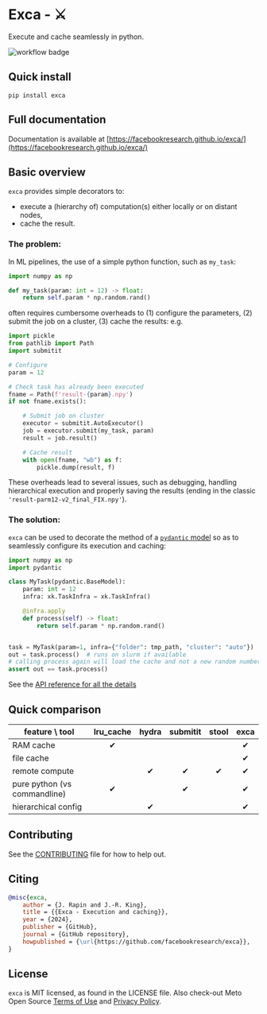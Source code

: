 # Exca - ⚔

Execute and cache seamlessly in python.

![workflow badge](https://github.com/facebookresearch/exca/actions/workflows/test-type-lint.yaml/badge.svg)

## Quick install

```
pip install exca
```

## Full documentation

Documentation is available at [https://facebookresearch.github.io/exca/](https://facebookresearch.github.io/exca/)

## Basic overview

`exca` provides simple decorators to:
- execute a (hierarchy of) computation(s) either locally or on distant nodes,
- cache the result.

### The problem:
In ML pipelines, the use of a simple python function, such as `my_task`:

```python
import numpy as np

def my_task(param: int = 12) -> float:
    return self.param * np.random.rand()
```

often requires cumbersome overheads to (1) configure the parameters, (2) submit the job on a cluster, (3) cache the results: e.g.
```python continuation
import pickle
from pathlib import Path
import submitit

# Configure
param = 12

# Check task has already been executed
fname = Path(f'result-{param}.npy')
if not fname.exists():

    # Submit job on cluster
    executor = submitit.AutoExecutor()
    job = executor.submit(my_task, param)
    result = job.result()

    # Cache result
    with open(fname, "wb") as f:
        pickle.dump(result, f)
```

These overheads lead to several issues, such as debugging, handling hierarchical execution and properly saving the results (ending in the classic `'result-parm12-v2_final_FIX.npy'`).


### The solution:
`exca` can be used to decorate the method of a [`pydantic` model](https://docs.pydantic.dev/latest/) so as to seamlessly configure its execution and caching:

```python fixture:tmp_path
import numpy as np
import pydantic

class MyTask(pydantic.BaseModel):
    param: int = 12
    infra: xk.TaskInfra = xk.TaskInfra()

    @infra.apply
    def process(self) -> float:
        return self.param * np.random.rand()


task = MyTask(param=1, infra={"folder": tmp_path, "cluster": "auto"})
out = task.process()  # runs on slurm if available
# calling process again will load the cache and not a new random number
assert out == task.process()
```
See the [API reference for all the details](https://facebookresearch.github.io/exca/infra/reference.html#exca.TaskInfra)


## Quick comparison

| **feature \ tool**            | lru_cache | hydra |  submitit | stool | exca |
| ----------------------------- | :-------: | :---: |  :------: | :---: | :--: |
| RAM cache                     | ✔         |       |           |       | ✔    |
| file cache                    |           |       |           |       | ✔    |
| remote compute                |           | ✔     |  ✔        |  ✔    | ✔    |
| pure python (vs commandline)  | ✔         |       |  ✔        |       | ✔    |
| hierarchical config           |           | ✔     |           |       | ✔    |

## Contributing

See the [CONTRIBUTING](.github/CONTRIBUTING.md) file for how to help out.

## Citing
```bibtex
@misc{exca,
    author = {J. Rapin and J.-R. King},
    title = {{Exca - Execution and caching}},
    year = {2024},
    publisher = {GitHub},
    journal = {GitHub repository},
    howpublished = {\url{https://github.com/facebookresearch/exca}},
}
```
## License

`exca` is MIT licensed, as found in the LICENSE file.
Also check-out Meto Open Source [Terms of Use](https://opensource.fb.com/legal/terms) and [Privacy Policy](https://opensource.fb.com/legal/privacy).
